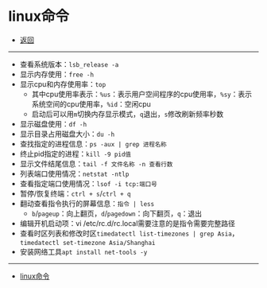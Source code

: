 # linux命令

- [返回](./README.md)

---

- 查看系统版本：`lsb_release -a`
- 显示内存使用：`free -h`
- 显示cpu和内存使用率：`top`
  - 其中cpu使用率表示：`%us`：表示用户空间程序的cpu使用率，`%sy`：表示系统空间的cpu使用率，`%id`：空闲cpu
  - 启动后可以用`m`切换内存显示模式，`q`退出，`s`修改刷新频率秒数
- 显示磁盘使用：`df -h`
- 显示目录占用磁盘大小：`du -h`
- 查找指定的进程信息：`ps -aux | grep 进程名称`
- 终止pid指定的进程：`kill -9 pid值`
- 显示文件结尾信息：`tail -f 文件名称 -n 查看行数`
- 列表端口使用情况：`netstat -ntlp`
- 查看指定端口使用情况：`lsof -i tcp:端口号`
- 暂停/恢复终端：`ctrl + s`/`ctrl + q`
- 翻动查看指令执行的屏幕信息：`指令 | less`
  - `b`/`pageup`：向上翻页，`d`/`pagedown`：向下翻页，`q`：退出
- 编辑开机启动项：vi /etc/rc.d/rc.local需要注意的是指令需要完整路径
- 查看时区列表和修改时区`timedatectl list-timezones | grep Asia`，`timedatectl set-timezone Asia/Shanghai`
- 安装网络工具`apt install net-tools -y`

---

- [linux命令](#linux命令)

<!-- js处理背景和css样式 -->
<script type="module" src="/js/github.js"></script>
